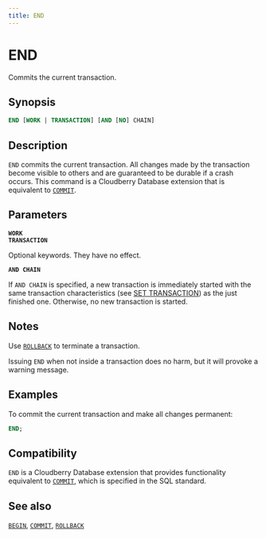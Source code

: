 ```yaml
---
title: END
---
```


# END

Commits the current transaction.

## Synopsis

```sql
END [WORK | TRANSACTION] [AND [NO] CHAIN]
```

## Description

`END` commits the current transaction. All changes made by the transaction become visible to others and are guaranteed to be durable if a crash occurs. This command is a Cloudberry Database extension that is equivalent to [`COMMIT`](/docs/sql-stmts/commit.md).

## Parameters

**`WORK`**<br />
**`TRANSACTION`**

Optional keywords. They have no effect.

**`AND CHAIN`**

If `AND CHAIN` is specified, a new transaction is immediately started with the same transaction characteristics (see [SET TRANSACTION](/docs/sql-stmts/set-transaction.md)) as the just finished one. Otherwise, no new transaction is started.

## Notes

Use [`ROLLBACK`](/docs/sql-stmts/rollback.md) to terminate a transaction.

Issuing `END` when not inside a transaction does no harm, but it will provoke a warning message.

## Examples

To commit the current transaction and make all changes permanent:

```sql
END;
```

## Compatibility

`END` is a Cloudberry Database extension that provides functionality equivalent to [`COMMIT`](/docs/sql-stmts/commit.md), which is specified in the SQL standard.

## See also

[`BEGIN`](/docs/sql-stmts/begin.md), [`COMMIT`](/docs/sql-stmts/commit.md), [`ROLLBACK`](/docs/sql-stmts/rollback.md)
